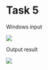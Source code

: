 Task 5
====================

Windows input 

![](https://github.com/DzmitrySiarheyeu/Epam/Second-chapter-of-the-course/blob/main/Tasks.%20Array%20of%20arrays/Task%205/img/1.PNG)

Output result

![](https://github.com/DzmitrySiarheyeu/Epam/Second-chapter-of-the-course/blob/main/Tasks.%20Array%20of%20arrays/Task%205/img/2.PNG)
